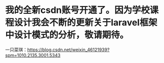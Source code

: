# 我的全新csdn账号开通了。因为学校课程设计我会不断的更新关于laravel框架中设计模式的分析，敬请期待。
一只菜琪：https://blog.csdn.net/weixin_46121939?spm=1010.2135.3001.5343
